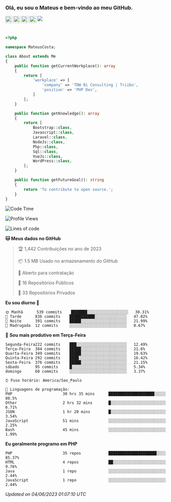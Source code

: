 
### Olá, eu sou o Mateus e bem-vindo ao meu GitHub.

<a href="https://costamateus.com.br/">
  <img align="left" alt="MLC" width="22px" src="https://www.costamateus.com.br/favicon.ico" />
</a>
<a href="https://www.linkedin.com/in/costamateus6/">
  <img align="left" alt="LinkedIn Mateus" width="22px" src="https://cdn.jsdelivr.net/npm/simple-icons@v3/icons/linkedin.svg" />
</a>
<a href="https://www.instagram.com/mateuslc6/">
  <img align="left" alt="Instagram Mateus" width="22px" src="https://cdn.jsdelivr.net/npm/simple-icons@v3/icons/instagram.svg" />
</a>
<a href="https://www.facebook.com/costamateus6/">
  <img align="left" alt="Facebook Mateus" width="22px" src="https://cdn.jsdelivr.net/npm/simple-icons@3.13.0/icons/facebook.svg" />
</a>

![](https://visitor-badge.glitch.me/badge?page_id=costamateus.costamateus)

<br />

```php
<?php

namespace MateusCosta;

class About extends Me
{
    public function getCurrentWorkplace(): array
    {
        return [
            'workplace' => [
                'company' => 'TDW Bi Consulting | Triibo',
                'position' => 'PHP Dev',
            ]
        ];
    }

    public function getKnowledge(): array
    {
        return [
            Bootstrap::class,
            Javascript::class,
            Laravel::class,
            NodeJs::class,
            Php::class,
            Sql::class,
            VueJs::class,
            WordPress::class,
        ];
    }

    public function getFutureGoal(): string
    {
        return 'To contribute to open source.';
    }
}
```

<!--START_SECTION:waka-->
![Code Time](http://img.shields.io/badge/Code%20Time-1%2C309%20hrs%2044%20mins-blue)

![Profile Views](http://img.shields.io/badge/Visualizac%C3%B5es%20do%20perfil-0-blue)

![Lines of code](https://img.shields.io/badge/Desde%20o%20Hello%20World%20eu%20escrevi-6%20Million%20linhas%20de%20c%C3%B3digo-blue)

**🐱 Meus dados no GitHub** 

> 🏆 1,442 Contribuições no ano de 2023
 > 
> 📦 1.5 MB Usado no armazenamento do GitHub 
 > 
> 💼 Aberto para contratação
 > 
> 📜 16 Repositórios Públicos 
 > 
> 🔑 33 Repositórios Privados  
 > 
**Eu sou diurno 🐤** 

```text
🌞 Manhã      539 commits    ███████░░░░░░░░░░░░░░░░░░   30.31% 
🌆 Tarde      836 commits    ███████████░░░░░░░░░░░░░░   47.02% 
🌃 Noite      391 commits    █████░░░░░░░░░░░░░░░░░░░░   21.99% 
🌙 Madrugada  12 commits     ░░░░░░░░░░░░░░░░░░░░░░░░░   0.67%

```
📅 **Sou mais produtivo em Terça-Feira** 

```text
Segunda-Feira222 commits    ███░░░░░░░░░░░░░░░░░░░░░░   12.49% 
Terça-Feira  384 commits    █████░░░░░░░░░░░░░░░░░░░░   21.6% 
Quarta-Feira 349 commits    █████░░░░░░░░░░░░░░░░░░░░   19.63% 
Quinta-Feira 292 commits    ████░░░░░░░░░░░░░░░░░░░░░   16.42% 
Sexta-Feira  376 commits    █████░░░░░░░░░░░░░░░░░░░░   21.15% 
sábado       95 commits     █░░░░░░░░░░░░░░░░░░░░░░░░   5.34% 
domingo      60 commits     ░░░░░░░░░░░░░░░░░░░░░░░░░   3.37%

```


```text
⌚︎ Fuso horário: America/Sao_Paulo

💬 Linguagens de programação: 
PHP                      30 hrs 35 mins      ████████████████████░░░░░   80.5% 
Other                    2 hrs 32 mins       █░░░░░░░░░░░░░░░░░░░░░░░░   6.71% 
JSON                     1 hr 20 mins        █░░░░░░░░░░░░░░░░░░░░░░░░   3.54% 
JavaScript               51 mins             ░░░░░░░░░░░░░░░░░░░░░░░░░   2.25% 
Bash                     45 mins             ░░░░░░░░░░░░░░░░░░░░░░░░░   1.99%

```

**Eu geralmente programo em PHP** 

```text
PHP                      35 repos            █████████████████████░░░░   85.37% 
HTML                     4 repos             ██░░░░░░░░░░░░░░░░░░░░░░░   9.76% 
Java                     1 repo              ░░░░░░░░░░░░░░░░░░░░░░░░░   2.44% 
JavaScript               1 repo              ░░░░░░░░░░░░░░░░░░░░░░░░░   2.44%

```



 *Updated on 04/06/2023 01:07:10 UTC*
<!--END_SECTION:waka-->
